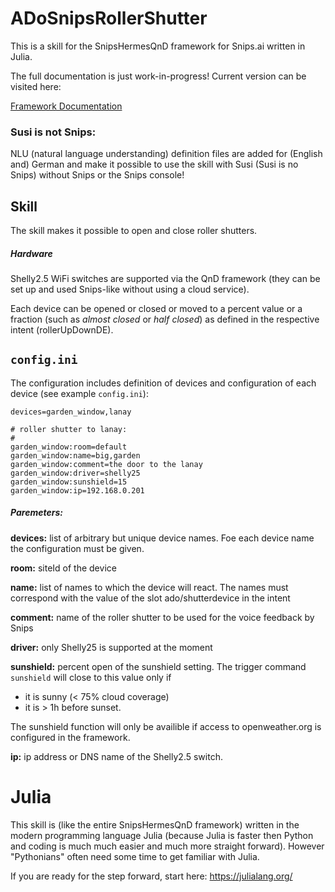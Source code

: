 # ADoSnipsRollerShutter

This is a skill for the SnipsHermesQnD framework for Snips.ai
written in Julia.

 The full documentation is just work-in-progress!
 Current version can be visited here:

 [Framework Documentation](https://andreasdominik.github.io/ADoSnipsQnD/dev)

### Susi is not Snips:
NLU (natural language understanding) definition files are added for
(English and) German and make it possible to use the skill with
Susi (Susi is no Snips) without Snips or the Snips console!



## Skill

The skill makes it possible to open and close roller shutters.

##### Hardware

Shelly2.5 WiFi switches are supported via the QnD framework (they can be
set up and used Snips-like without using a cloud service).

Each device can be opened or closed or moved to a percent value or
a fraction (such as *almost closed* or *half closed*) as defined in the
respective intent (rollerUpDownDE).



## `config.ini`

The configuration includes definition of devices and
configuration of each device (see example `config.ini`):
```
devices=garden_window,lanay

# roller shutter to lanay:
#
garden_window:room=default
garden_window:name=big,garden
garden_window:comment=the door to the lanay
garden_window:driver=shelly25
garden_window:sunshield=15
garden_window:ip=192.168.0.201
```
##### Paremeters:

**devices:**
list of arbitrary but unique device names. Foe each device name the
configuration must be given.

**room:**
siteId of the device

**name:**
list of names to which the device will react. The names must correspond
with the value of the slot ado/shutterdevice in the intent

**comment:**
name of the roller shutter to be used for the voice feedback by Snips

**driver:**
only Shelly25 is supported at the moment

**sunshield:**
percent open of the sunshield setting. The trigger command `sunshield`
will close to this value only if
- it is sunny (< 75% cloud coverage)
- it is > 1h before sunset.

The sunshield function will only be availible if access to openweather.org
is configured in the framework.

**ip:**
ip address or DNS name of the Shelly2.5 switch.





# Julia

This skill is (like the entire SnipsHermesQnD framework) written in the
modern programming language Julia (because Julia is faster
then Python and coding is much much easier and much more straight forward).
However "Pythonians" often need some time to get familiar with Julia.

If you are ready for the step forward, start here: https://julialang.org/
